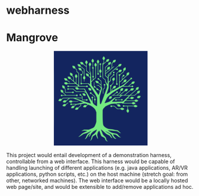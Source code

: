 # webharness
# Mangrove

<p align="center">
  <img width="250" src="/img/Mangrove_Logo_Only.svg">
</p>


This project would entail development of a demonstration harness, controllable from a web interface. This harness would be capable of handling launching of different applications (e.g. java applications, AR/VR applications, python scripts, etc.) on the host machine (stretch goal: from other, networked machines). The web interface would be a locally hosted web page/site, and would be extensible to add/remove applications ad hoc.
